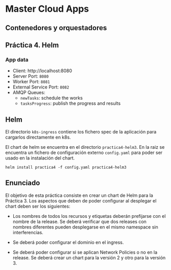 # Master Cloud Apps

## Contenedores y orquestadores

## Práctica 4. Helm

### App data

* Client: http://localhost:8080
* Server Port: `8080`
* Worker Port: `8081`
* External Service Port: `8082`
* AMQP Queues:
  * `newTasks`: schedule the works
  * `tasksProgress`: publish the progress and results

## Helm

El directorio `k8s-ingress` contiene los fichero spec de la aplicación para cargarlos directamente en k8s.

El chart de helm se encuentra en el directorio `practica4-helm3`. En la raiz se encuentra un fichero de configuración externo `config.yaml` para poder ser usado en la instalación del chart.

`helm install practica4 -f config.yaml practica4-helm3`

## Enunciado

El objetivo de esta práctica consiste en crear un chart de Helm para la Práctica 3.
Los aspectos que deben de poder configurar al desplegar el chart deben ser los siguientes:

* Los nombres de todos los recursos y etiquetas deberán prefijarse con el nombre de
la release. Se deberá verificar que dos releases con nombres diferentes pueden
desplegarse en el mismo namespace sin interferencias.

* Se deberá poder configurar el dominio en el ingress.

* Se deberá poder configurar si se aplican Network Policies o no en la release.
Se deberá crear un chart para la versión 2 y otro para la versión 3.
